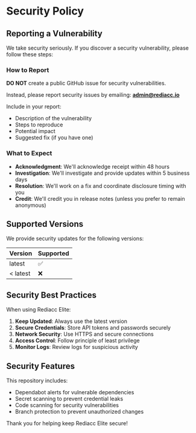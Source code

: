 # Security Policy

## Reporting a Vulnerability

We take security seriously. If you discover a security vulnerability, please follow these steps:

### How to Report

**DO NOT** create a public GitHub issue for security vulnerabilities.

Instead, please report security issues by emailing: **admin@rediacc.io**

Include in your report:
- Description of the vulnerability
- Steps to reproduce
- Potential impact
- Suggested fix (if you have one)

### What to Expect

- **Acknowledgment**: We'll acknowledge receipt within 48 hours
- **Investigation**: We'll investigate and provide updates within 5 business days
- **Resolution**: We'll work on a fix and coordinate disclosure timing with you
- **Credit**: We'll credit you in release notes (unless you prefer to remain anonymous)

## Supported Versions

We provide security updates for the following versions:

| Version | Supported          |
| ------- | ------------------ |
| latest  | :white_check_mark: |
| < latest| :x:                |

## Security Best Practices

When using Rediacc Elite:

1. **Keep Updated**: Always use the latest version
2. **Secure Credentials**: Store API tokens and passwords securely
3. **Network Security**: Use HTTPS and secure connections
4. **Access Control**: Follow principle of least privilege
5. **Monitor Logs**: Review logs for suspicious activity

## Security Features

This repository includes:
- Dependabot alerts for vulnerable dependencies
- Secret scanning to prevent credential leaks
- Code scanning for security vulnerabilities
- Branch protection to prevent unauthorized changes

Thank you for helping keep Rediacc Elite secure!
